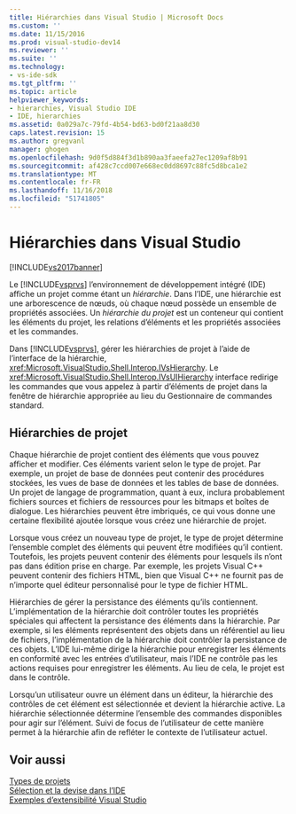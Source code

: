 ```yaml
---
title: Hiérarchies dans Visual Studio | Microsoft Docs
ms.custom: ''
ms.date: 11/15/2016
ms.prod: visual-studio-dev14
ms.reviewer: ''
ms.suite: ''
ms.technology:
- vs-ide-sdk
ms.tgt_pltfrm: ''
ms.topic: article
helpviewer_keywords:
- hierarchies, Visual Studio IDE
- IDE, hierarchies
ms.assetid: 0a029a7c-79fd-4b54-bd63-bd0f21aa8d30
caps.latest.revision: 15
ms.author: gregvanl
manager: ghogen
ms.openlocfilehash: 9d0f5d884f3d1b890aa3faeefa27ec1209af8b91
ms.sourcegitcommit: af428c7ccd007e668ec0dd8697c88fc5d8bca1e2
ms.translationtype: MT
ms.contentlocale: fr-FR
ms.lasthandoff: 11/16/2018
ms.locfileid: "51741805"
---
```

# <a name="hierarchies-in-visual-studio"></a>Hiérarchies dans Visual Studio
[!INCLUDE[vs2017banner](../../includes/vs2017banner.md)]

Le [!INCLUDE[vsprvs](../../includes/vsprvs-md.md)] l’environnement de développement intégré (IDE) affiche un projet comme étant un *hiérarchie*. Dans l’IDE, une hiérarchie est une arborescence de nœuds, où chaque nœud possède un ensemble de propriétés associées. Un *hiérarchie du projet* est un conteneur qui contient les éléments du projet, les relations d’éléments et les propriétés associées et les commandes.  
  
 Dans [!INCLUDE[vsprvs](../../includes/vsprvs-md.md)], gérer les hiérarchies de projet à l’aide de l’interface de la hiérarchie, <xref:Microsoft.VisualStudio.Shell.Interop.IVsHierarchy>. Le <xref:Microsoft.VisualStudio.Shell.Interop.IVsUIHierarchy> interface redirige les commandes que vous appelez à partir d’éléments de projet dans la fenêtre de hiérarchie appropriée au lieu du Gestionnaire de commandes standard.  
  
## <a name="project-hierarchies"></a>Hiérarchies de projet  
 Chaque hiérarchie de projet contient des éléments que vous pouvez afficher et modifier. Ces éléments varient selon le type de projet. Par exemple, un projet de base de données peut contenir des procédures stockées, les vues de base de données et les tables de base de données. Un projet de langage de programmation, quant à eux, inclura probablement fichiers sources et fichiers de ressources pour les bitmaps et boîtes de dialogue. Les hiérarchies peuvent être imbriqués, ce qui vous donne une certaine flexibilité ajoutée lorsque vous créez une hiérarchie de projet.  
  
 Lorsque vous créez un nouveau type de projet, le type de projet détermine l’ensemble complet des éléments qui peuvent être modifiées qu’il contient. Toutefois, les projets peuvent contenir des éléments pour lesquels ils n’ont pas dans édition prise en charge. Par exemple, les projets Visual C++ peuvent contenir des fichiers HTML, bien que Visual C++ ne fournit pas de n’importe quel éditeur personnalisé pour le type de fichier HTML.  
  
 Hiérarchies de gérer la persistance des éléments qu’ils contiennent. L’implémentation de la hiérarchie doit contrôler toutes les propriétés spéciales qui affectent la persistance des éléments dans la hiérarchie. Par exemple, si les éléments représentent des objets dans un référentiel au lieu de fichiers, l’implémentation de la hiérarchie doit contrôler la persistance de ces objets. L’IDE lui-même dirige la hiérarchie pour enregistrer les éléments en conformité avec les entrées d’utilisateur, mais l’IDE ne contrôle pas les actions requises pour enregistrer les éléments. Au lieu de cela, le projet est dans le contrôle.  
  
 Lorsqu’un utilisateur ouvre un élément dans un éditeur, la hiérarchie des contrôles de cet élément est sélectionnée et devient la hiérarchie active. La hiérarchie sélectionnée détermine l’ensemble des commandes disponibles pour agir sur l’élément. Suivi de focus de l’utilisateur de cette manière permet à la hiérarchie afin de refléter le contexte de l’utilisateur actuel.  
  
## <a name="see-also"></a>Voir aussi  
 [Types de projets](../../extensibility/internals/project-types.md)   
 [Sélection et la devise dans l’IDE](../../extensibility/internals/selection-and-currency-in-the-ide.md)   
 [Exemples d’extensibilité Visual Studio](../../misc/vssdk-samples.md)


